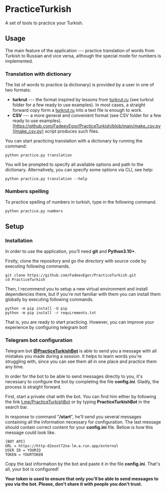 # PracticeTurkish
A set of tools to practice your Turkish.

## Usage

The main feature of the application --- practice translation of words from Turkish to Russian and vice versa, although the special mode for numbers is implemented. 

### Translation with dictionary

The list of words to practice (a dictionary) is provided by a user in one of two formats:
- **turkrut** --- the format inspired by lessons from [turkrut.ru](turkrut.ru) (see turkrut folder for a few ready to use examples). In most cases, a straight forward copy form a [turkrut.ru](turkrut.ru) into a text file is enough to work.
- **CSV** --- a more general and convenient format (see CSV folder for a few ready to use examples). [https://github.com/FadeevEgor/PracticeTurkish/blob/main/make_csv.py](make_csv.py) script produces such files.


You can start practicing translation with a dictionary by running the command:
```
python practice.py translation 
```
You will be prompted to specify all available options and path to the dictionary. Alternatively, you can specify some options via CLI, see help:
```
python practice.py translation --help
```

### Numbers spelling

To practice spelling of numbers in turkish, type in the following command.
```
python practice.py numbers
```

## Setup 

### Installation

In order to use the application, you'll need **git** and **Python3.10+**.

Firstly, clone the repository and go the directory with source code by executing following commands.
```
git clone https://github.com/FadeevEgor/PracticeTurkish.git
cd PracticeTurkish
```

Then, I recommend you to setup a new virtual environment and install dependencies there, but if you're not familiar with them you can install them globally by executing following commands.
```
python -m pip install -U pip
python -m pip install -r requirements.txt
```

That is, you are ready to start practicing. However, you can improve your experience by configuring telegram bot!

### Telegram bot configuration

Telegram bot **[@PracticeTurkishBot](t.me/PracticeTurkishBot)** is able to send you a message with all mistakes you made during a session. It helps to learn words you're struggling with, since you can see them all in one place and practice them any time. 

In order for the bot to be able to send messages directly to you, it's necessary to configure the bot by completing the file **config.ini**. Gladly, the process is straight forward.

First, start a private chat with the bot. You can find him either by following the link [t.me/PracticeTurkishBot](t.me/PracticeTurkishBot) or by typing **PracticeTurkishBot** in the search bar.

In response to command "**/start**", he'll send you several messages containing all the information necessary for configuration. The last message should contain correct content for your **config.ini** file. Bellow is how this message could look like.
```
[BOT API]
URL = https://http-d2ooxt72na-lm.a.run.app/external
USER ID = YOURID
TOKEN = YOURTOKEN
```
Copy the last information by the bot and paste it in the file **config.ini**. That's all, your bot is configured!

**Your token is used to ensure that only you'll be able to send messages to you via the bot. Please, don't share it with people you don't trust.**
